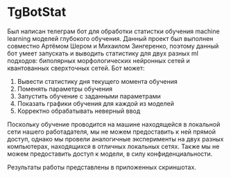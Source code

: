 # TgBotStat
Был написан телеграм бот для обработки статистки обучения machine learning моделей глубокого обучения. Данный проект был выполнен совместно Артёмом Шером и Михаилом Зингеренко, поэтому данный бот умеет запускать и выводить статистику для двух разных ml подходов: биполярных морфологических нейронных сетей и квантованных сверхточных сетей.
Бот может:
1) Вывести статистику дня текущего момента обучения
2) Поменять параметры обучения
3) Запустить обучение с заданными  параметрами
4) Показать графики обучения для каждой из моделей
5) Корректно обрабатывать неверный ввод

Поскольку обучение проводится на машине находящейся в локальной сети нашего работадателя, мы не можем предоставить к ней прямой доступ, однако мы провели аналогичные эксперименты на двух разных компьютерах, находящихся в отличных локальных сетях. Также мы не можем предоставить доступ к модели, в силу конфиденциальности.

Результаты работы представлены в приложенных скриншотах.
